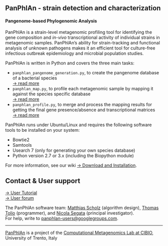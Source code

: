 ## PanPhlAn - strain detection and characterization

#### Pangenome-based Phylogenomic Analysis 

PanPhlAn is a strain-level metagenomic profiling tool
for identifying the gene composition and *in-vivo* transcriptional activity of individual strains
in metagenomic samples. PanPhlAn’s ability for strain-tracking and functional analysis of unknown
pathogens makes it an efficient tool for culture-free infectious outbreak epidemiology and
microbial population studies.

PanPhlAn is written in Python and covers the three main tasks:

* `panphlan_pangenome_generation.py`, to create the pangenome database of a bacterial species  
  [→ read more](https://bitbucket.org/CibioCM/panphlan/wiki/panphlan_pangenome_generation)
* `panphlan_map.py`, to profile each metagenomic sample by mapping it against the species specific database  
  [→ read more](https://bitbucket.org/CibioCM/panphlan/wiki/panphlan_map)
* `panphlan_profile.py`, to merge and process the mapping results for getting the final gene presence/absence and transcriptional matrices  
  [→ read more](https://bitbucket.org/CibioCM/panphlan/wiki/panphlan_profile)



PanPhlAn runs under Ubuntu/Linux and requires the following software tools to be installed on your system:

* Bowtie2 
* Samtools
* Usearch 7 (only for generating your own species database)
* Python version 2.7 or 3.x (including the Biopython module) 

For more information, see our wiki [→ Download and Installation](https://bitbucket.org/CibioCM/panphlan/wiki/Download_and_Installation).

## Contact & User support ##

[→ User Tutorial](https://bitbucket.org/CibioCM/panphlan/wiki)  
[→ User forum](https://groups.google.com/forum/#!forum/panphlan-users)

The PanPhlAn software team: [Matthias Scholz](http://www.matthias-scholz.de/) (algorithm design), [Thomas Tolio](https://www.linkedin.com/in/thomastolio) (programmer), and [Nicola Segata](http://segatalab.cibio.unitn.it/) (principal investigator).  
For help, write to [panphlan-users@googlegroups.com](mailto:panphlan-users@googlegroups.com).

----

[PanPhlAn](http://segatalab.cibio.unitn.it/tools/panphlan/) is a project of the [Computational Metagenomics Lab at CIBIO](http://segatalab.cibio.unitn.it/), University of Trento, Italy
